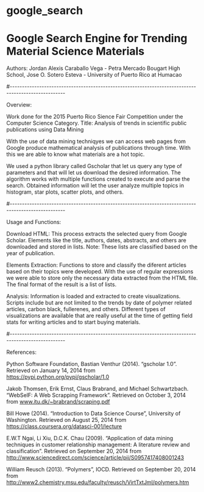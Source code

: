 # google_search
# Google Search Engine for Trending Material Science Materials
 
 Authors: Jordan Alexis Caraballo Vega - Petra Mercado Bougart High School,
          Jose O. Sotero Esteva - University of Puerto Rico at Humacao

#----------------------------------------------------------------------------------------------------

Overview:

Work done for the 2015 Puerto Rico Sience Fair Competition under the Computer Science Category.
Title: Analysis of trends in scientific public publications using Data Mining

With the use of data mining techniqyes we can access web pages from Google produce mathematical analysis of publications
through time. With this we are able to know what materials are a hot topic.

We used a python library called Gscholar that let us query any type of parameters and that will let us download the
desired information. The algorithm works with multiple functions created to execute and parse the search. Obtained 
information will let the user analyze multiple topics in histogram, star plots, scatter plots, and others.

#----------------------------------------------------------------------------------------------------

Usage and Functions:

Download HTML: 
  This process extracts the selected query from Google Scholar. Elements like the title, authors, dates, 
  abstracts, and others are downloaded and stored in lists.
  Note: These lists are classified based on the year of publication.

Elements Extraction:
  Functions to store and classify the diferent articles based on their topics were developed. With the use of regular
  expressions we were able to store only the necessary data extracted from the HTML file. The final format of the result
  is a list of lists.

Analysis:
  Information is loaded and extracted to create visualizations. Scripts include but are not limited to the trends by date
  of polymer related articles, carbon black, fullerenes, and others. Different types of visualizations are available that 
  are really useful at the time of getting field stats for writing articles and to start buying materials.

#----------------------------------------------------------------------------------------------------

References:

Python Software Foundation, Bastian Venthur (2014). “gscholar 1.0”. Retrieved on January 14, 2014 from 
  https://pypi.python.org/pypi/gscholar/1.0

Jakob Thomsen, Erik Ernst, Claus Brabrand, and Michael Schwartzbach. “WebSelF: A Web Scrapping 	Framework”. 
  Retrieved on October 3, 2014 from www.itu.dk/~brabrand/scraping.pdf

Bill Howe (2014). “Introduction to Data Science Course”, University of Washington. Retrieved on August 25, 2014
  from https://class.coursera.org/datasci-001/lecture

E.W.T Ngai, Li Xiu, D.C.K. Chau (2009). “Application of data mining techniques in customer 	relationship management: 
  A literature review and classification”. Retrieved on September 20, 2014 from 
  http://www.sciencedirect.com/science/article/pii/S0957417408001243

William Reusch (2013). “Polymers”, IOCD. Retrieved on September 20, 2014 from 
  http://www2.chemistry.msu.edu/faculty/reusch/VirtTxtJml/polymers.htm
